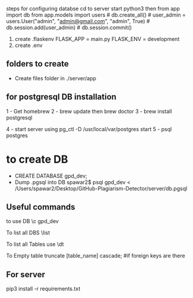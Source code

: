 steps for configuring databse
cd to server 
    start python3 
    then 
    from app import db 
    from app.models import users
    # db.create_all()
    # user_admin = users.User("admin", "admin@gmail.com", "admin", True)
    # db.session.add(user_admin)
    # db.session.commit()



1) create .flaskenv
    FLASK_APP = main.py 
    FLASK_ENV = development
2) create .env

## folders to create 
- Create files folder in ./server/app 

## for postgresql DB installation
1 - Get homebrew
2 - brew update then brew  doctor 
3 - brew install postgresql 

4 - start server using pg_ctl -D /usr/local/var/postgres start
5 - psql postgres

# to create DB 
- CREATE DATABASE gpd_dev;
- Dump .pgsql into DB spawar2$ psql gpd_dev < /Users/spawar2/Desktop/GitHub-Plagiarism-Detector/server/db.pgsql

## Useful commands
to use DB 
\c gpd_dev 

To list all DBS
\list

To list all Tables use 
\dt

To Empty table 
truncate [table_name] cascade; #if foreign keys are there

## For server 
pip3 install -r requirements.txt